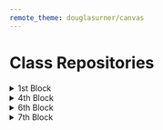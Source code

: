 ```yaml
---
remote_theme: douglasurner/canvas
---
```


# Class Repositories

<details>
  <summary>1st Block</summary>
  
  * [Dionte H.](https://github.com/K-dion)
  * [Douglas U.](https://github.com/DouglasUrner)
  
</details>

<details>
  <summary>4th Block</summary>
  
  * [Madison A.](https://github.com/wowitsmadiao)
  * [Emma H.](https://github.com/fcr-harris)
  * [Douglas U.](https://github.com/DouglasUrner)
  
</details>

<details>
  <summary>6th Block</summary>
  
  * [Douglas U.](https://github.com/DouglasUrner)
  
</details>

<details>
  <summary>7th Block</summary>
  
  * [Douglas U.](https://github.com/DouglasUrner)

</details>

